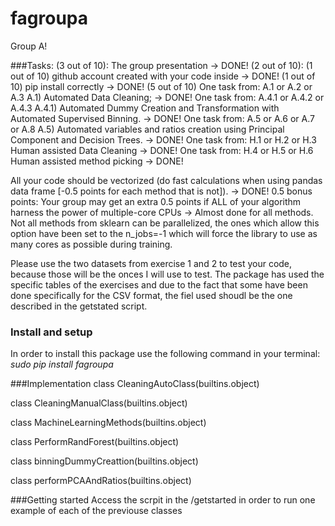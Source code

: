 # fagroupa
Group A!

###Tasks:
(3 out of 10): The group presentation -> DONE!
(2 out of 10):
  (1 out of 10) github account created with your code inside -> DONE!
  (1 out of 10) pip install correctly -> DONE!
(5 out of 10)
  One task from: A.1 or A.2 or A.3
    A.1) Automated Data Cleaning; -> DONE!
  One task from: A.4.1 or A.4.2 or A.4.3
    A.4.1) Automated Dummy Creation and Transformation with Automated Supervised Binning. -> DONE!
  One task from: A.5 or A.6 or A.7 or A.8
    A.5) Automated variables and ratios creation using Principal Component and Decision Trees. -> DONE!
  One task from: H.1 or H.2 or H.3
    Human assisted Data Cleaning -> DONE!
  One task from: H.4 or H.5 or H.6
    Human assisted method picking -> DONE!

All your code should be vectorized (do fast calculations when using pandas data frame [-0.5 points for each method that is not]). -> DONE!
0.5 bonus points: Your group may get an extra 0.5 points if ALL of your algorithm harness the power of multiple-core CPUs -> Almost done for all methods. Not all methods from sklearn can be parallelized, the ones which allow this option have been set to the n_jobs=-1 which will force the library to use as many cores as possible during training. 

Please use the two datasets from exercise 1 and 2 to test your code, because those will be the onces I will use to test.
The package has used the specific tables of the exercises and due to the fact that some have been done specifically for the CSV format, the fiel used shoudl be the one described in the getstated script. 

### Install and setup
In order to install this package use the following command in your terminal: *sudo pip install fagroupa*

###Implementation
class CleaningAutoClass(builtins.object)

class CleaningManualClass(builtins.object)

class MachineLearningMethods(builtins.object)

class PerformRandForest(builtins.object)

class binningDummyCreattion(builtins.object)

class performPCAAndRatios(builtins.object)

###Getting started
Access the scrpit in the /getstarted in order to run one example of each of the previouse classes
